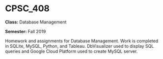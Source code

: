 # CPSC_408
**Class:** Database Management

**Semester:** Fall 2019

Homework and assignments for Database Management. Work is completed in SQLite, MySQL, Python, and Tableau. DbVisualizer used to display SQL queries and Google Cloud Platform used to create MySQL server.
